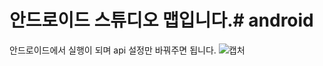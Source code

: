 # 안드로이드 스튜디오 맵입니다.# android
안드로이드에서 실행이 되며 api 설정만 바꿔주면 됩니다.
![캡처](https://user-images.githubusercontent.com/105340085/185729763-1a333ff2-7f0f-482f-af7d-8734462bcdac.PNG)
